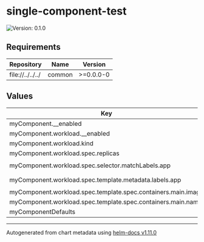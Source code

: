 # single-component-test

![Version: 0.1.0](https://img.shields.io/badge/Version-0.1.0-informational?style=flat-square)

## Requirements

| Repository | Name | Version |
|------------|------|---------|
| file://../../../ | common | >=0.0.0-0 |

## Values

| Key | Description | Type | Default |
|-----|-------------|------|---------|
 | myComponent.__enabled |  | bool | `true` |
 | myComponent.workload.__enabled |  | bool | `true` |
 | myComponent.workload.kind |  | string | `"Deployment"` |
 | myComponent.workload.spec.replicas |  | int | `2` |
 | myComponent.workload.spec.selector.matchLabels.app |  | string | `"test-workload"` |
 | myComponent.workload.spec.template.metadata.labels.app |  | string | `"test-workload"` |
 | myComponent.workload.spec.template.spec.containers.main.image |  | string | `"alpine:3.17"` |
 | myComponent.workload.spec.template.spec.containers.main.name |  | string | `"main"` |
 | myComponentDefaults |  | object | `{}` |

----------------------------------------------
Autogenerated from chart metadata using [helm-docs v1.11.0](https://github.com/norwoodj/helm-docs/releases/v1.11.0)
